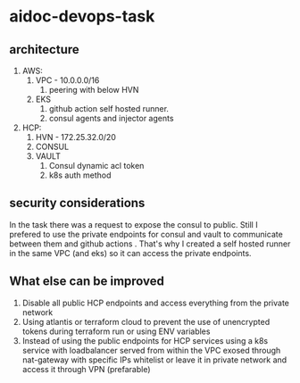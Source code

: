 # aidoc-devops-task

## architecture  

1. AWS:
   1. VPC - 10.0.0.0/16
      1. peering with below HVN
   2. EKS 
      1. github action self hosted runner.
      2. consul agents and injector agents 
2. HCP:
   1. HVN - 172.25.32.0/20
   2. CONSUL 
   3. VAULT 
      1. Consul dynamic acl token
      2. k8s auth method 
      

## security considerations
In the task there was a request to expose the consul to public. Still I prefered to use the private endpoints for consul and vault to communicate between them and github actions . That's why I created a self hosted runner in the same VPC (and eks) so it can access the private endpoints.


## What else can be improved 
1. Disable all public HCP endpoints and access everything from the private network 
2. Using atlantis or terraform cloud to prevent the use of unencrypted tokens during terraform run or using ENV variables
3. Instead of using the public endpoints for HCP services using a k8s service with loadbalancer served from within the VPC exosed through nat-gateway with specific IPs whitelist or leave it in private network and access it through VPN (prefarable)  



